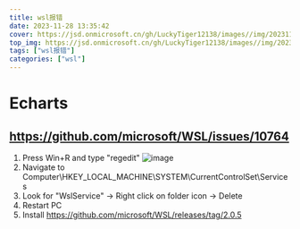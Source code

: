 ```yaml
---
title: wsl报错
date: 2023-11-28 13:35:42
cover: https://jsd.onmicrosoft.cn/gh/LuckyTiger12138/images//img/202311101346217.webp
top_img: https://jsd.onmicrosoft.cn/gh/LuckyTiger12138/images//img/202311101346217.webp
tags: ["wsl报错"]
categories: ["wsl"]
---
```

# Echarts

## https://github.com/microsoft/WSL/issues/10764

1. Press Win+R and type "regedit"
   ![image](https://jsd.onmicrosoft.cn/gh/LuckyTiger12138/images//img/202311300222621.png)
2. Navigate to Computer\HKEY_LOCAL_MACHINE\SYSTEM\CurrentControlSet\Services
3. Look for "WslService" -> Right click on folder icon -> Delete
4. Restart PC
5. Install https://github.com/microsoft/WSL/releases/tag/2.0.5




